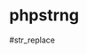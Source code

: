 # phpstrng
<!DOCTYPE html>
<html>
<body>

#str_replace
  
<?php
echo str_replace("world", "Dolly", "Hello world!");
echo strrev("Hello world!");
echo str_word_count("Hello world!");
?> 
 
</body>
</html>
